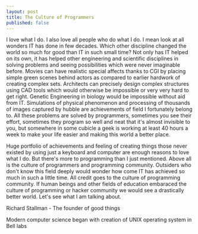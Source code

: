 ```yaml
---
layout: post
title: The Culture of Programmers
published: false
---
```


I love what I do. I also love all people who do what I do. I mean look at all wonders IT has done in few decades. Which other discipline changed the world so much for good than IT in such small time? Not only has IT helped on its own, it has helped other engineering and scientific disciplines in solving problems and seeing possibilities which were never imaginable before. Movies can have realistic special affects thanks to CGI by placing simple green scenes behind actors as compared to earlier hardwork of creating complex sets. Architects can precisely design complex structures using CAD tools which would otherwise be impossible or very very hard to get right. Genetic Engineering in biology would be impossible without aid from IT. Simulations of physical phenomenon and processing of thousands of images captured by hubble are achievements of field I fortunately belong to. All these problems are solved by programmers, sometimes you see their effort, sometimes they program so well and neat that it's almost invisible to you, but somewhere in some cubicle a geek is working at least 40 hours a week to make your life easier and making this world a better place.

Huge portfolio of achievements and feeling of creating things those never existed by using just a keyboard and computer are enough reasons to love what I do. But there's more to programming than I just mentioned. Above all is the culture of programmers and programming community. Outsiders who don't know this field deeply would wonder how come IT has achieved so much in such a little time. All credit goes to the culture of programming community. If human beings and other fields of education embaraced the culture of programming or hacker community we would see a drastically better world. Let's see what I am talking about.

Richard Stallman - The founder of good things

Modern computer science began with creation of UNIX operating system in Bell labs 